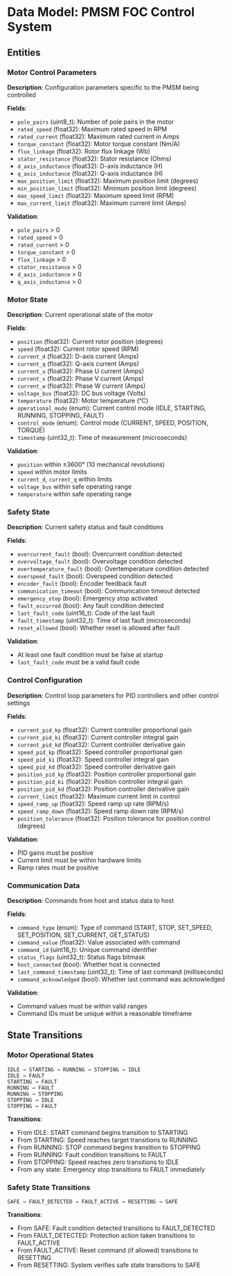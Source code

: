 # Data Model: PMSM FOC Control System

## Entities

### Motor Control Parameters
**Description**: Configuration parameters specific to the PMSM being controlled

**Fields**:
- `pole_pairs` (uint8_t): Number of pole pairs in the motor
- `rated_speed` (float32): Maximum rated speed in RPM
- `rated_current` (float32): Maximum rated current in Amps
- `torque_constant` (float32): Motor torque constant (Nm/A)
- `flux_linkage` (float32): Rotor flux linkage (Wb)
- `stator_resistance` (float32): Stator resistance (Ohms)
- `d_axis_inductance` (float32): D-axis inductance (H)
- `q_axis_inductance` (float32): Q-axis inductance (H)
- `max_position_limit` (float32): Maximum position limit (degrees)
- `min_position_limit` (float32): Minimum position limit (degrees)
- `max_speed_limit` (float32): Maximum speed limit (RPM)
- `max_current_limit` (float32): Maximum current limit (Amps)

**Validation**:
- `pole_pairs` > 0
- `rated_speed` > 0
- `rated_current` > 0
- `torque_constant` > 0
- `flux_linkage` > 0
- `stator_resistance` > 0
- `d_axis_inductance` > 0
- `q_axis_inductance` > 0

### Motor State
**Description**: Current operational state of the motor

**Fields**:
- `position` (float32): Current rotor position (degrees)
- `speed` (float32): Current rotor speed (RPM)
- `current_d` (float32): D-axis current (Amps)
- `current_q` (float32): Q-axis current (Amps)
- `current_u` (float32): Phase U current (Amps)
- `current_v` (float32): Phase V current (Amps)
- `current_w` (float32): Phase W current (Amps)
- `voltage_bus` (float32): DC bus voltage (Volts)
- `temperature` (float32): Motor temperature (°C)
- `operational_mode` (enum): Current control mode (IDLE, STARTING, RUNNING, STOPPING, FAULT)
- `control_mode` (enum): Control mode (CURRENT, SPEED, POSITION, TORQUE)
- `timestamp` (uint32_t): Time of measurement (microseconds)

**Validation**:
- `position` within ±3600° (10 mechanical revolutions)
- `speed` within motor limits
- `current_d`, `current_q` within limits
- `voltage_bus` within safe operating range
- `temperature` within safe operating range

### Safety State
**Description**: Current safety status and fault conditions

**Fields**:
- `overcurrent_fault` (bool): Overcurrent condition detected
- `overvoltage_fault` (bool): Overvoltage condition detected
- `overtemperature_fault` (bool): Overtemperature condition detected
- `overspeed_fault` (bool): Overspeed condition detected
- `encoder_fault` (bool): Encoder feedback fault
- `communication_timeout` (bool): Communication timeout detected
- `emergency_stop` (bool): Emergency stop activated
- `fault_occurred` (bool): Any fault condition detected
- `last_fault_code` (uint16_t): Code of the last fault
- `fault_timestamp` (uint32_t): Time of last fault (microseconds)
- `reset_allowed` (bool): Whether reset is allowed after fault

**Validation**:
- At least one fault condition must be false at startup
- `last_fault_code` must be a valid fault code

### Control Configuration
**Description**: Control loop parameters for PID controllers and other control settings

**Fields**:
- `current_pid_kp` (float32): Current controller proportional gain
- `current_pid_ki` (float32): Current controller integral gain
- `current_pid_kd` (float32): Current controller derivative gain
- `speed_pid_kp` (float32): Speed controller proportional gain
- `speed_pid_ki` (float32): Speed controller integral gain
- `speed_pid_kd` (float32): Speed controller derivative gain
- `position_pid_kp` (float32): Position controller proportional gain
- `position_pid_ki` (float32): Position controller integral gain
- `position_pid_kd` (float32): Position controller derivative gain
- `current_limit` (float32): Maximum current limit in control
- `speed_ramp_up` (float32): Speed ramp up rate (RPM/s)
- `speed_ramp_down` (float32): Speed ramp down rate (RPM/s)
- `position_tolerance` (float32): Position tolerance for position control (degrees)

**Validation**:
- PID gains must be positive
- Current limit must be within hardware limits
- Ramp rates must be positive

### Communication Data
**Description**: Commands from host and status data to host

**Fields**:
- `command_type` (enum): Type of command (START, STOP, SET_SPEED, SET_POSITION, SET_CURRENT, GET_STATUS)
- `command_value` (float32): Value associated with command
- `command_id` (uint16_t): Unique command identifier
- `status_flags` (uint32_t): Status flags bitmask
- `host_connected` (bool): Whether host is connected
- `last_command_timestamp` (uint32_t): Time of last command (milliseconds)
- `command_acknowledged` (bool): Whether last command was acknowledged

**Validation**:
- Command values must be within valid ranges
- Command IDs must be unique within a reasonable timeframe

## State Transitions

### Motor Operational States
```
IDLE → STARTING → RUNNING → STOPPING → IDLE
IDLE → FAULT
STARTING → FAULT
RUNNING → FAULT
RUNNING → STOPPING
STOPPING → IDLE
STOPPING → FAULT
```

**Transitions**:
- From IDLE: START command begins transition to STARTING
- From STARTING: Speed reaches target transitions to RUNNING
- From RUNNING: STOP command begins transition to STOPPING
- From RUNNING: Fault condition transitions to FAULT
- From STOPPING: Speed reaches zero transitions to IDLE
- From any state: Emergency stop transitions to FAULT immediately

### Safety State Transitions
```
SAFE → FAULT_DETECTED → FAULT_ACTIVE → RESETTING → SAFE
```

**Transitions**:
- From SAFE: Fault condition detected transitions to FAULT_DETECTED
- From FAULT_DETECTED: Protection action taken transitions to FAULT_ACTIVE
- From FAULT_ACTIVE: Reset command (if allowed) transitions to RESETTING
- From RESETTING: System verifies safe state transitions to SAFE